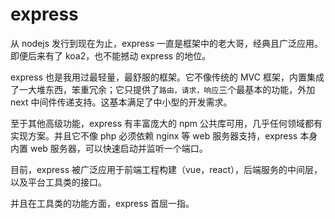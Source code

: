 # express

从 nodejs 发行到现在为止，express 一直是框架中的老大哥，经典且广泛应用。即便后来有了 koa2，也不能撼动 express 的地位。

express 也是我用过最轻量，最舒服的框架。它不像传统的 MVC 框架，内置集成了一大堆东西，笨重冗余；它只提供了`路由，请求，响应`三个最基本的功能，外加 next 中间件传递支持。这基本满足了中小型的开发需求。

至于其他高级功能，express 有丰富庞大的 npm 公共库可用，几乎任何领域都有实现方案。并且它不像 php 必须依赖 nginx 等 web 服务器支持，express 本身内置 web 服务器，可以快速启动并监听一个端口。

目前，express 被广泛应用于前端工程构建（vue，react），后端服务的中间层，以及平台工具类的接口。

并且在工具类的功能方面，express 首屈一指。
